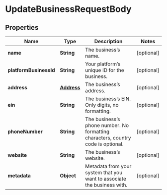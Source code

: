 

# UpdateBusinessRequestBody


## Properties

| Name | Type | Description | Notes |
|------------ | ------------- | ------------- | -------------|
|**name** | **String** | The business’s name. |  [optional] |
|**platformBusinessId** | **String** | Your platform’s unique ID for the business. |  [optional] |
|**address** | [**Address**](Address.md) | The business’s address. |  [optional] |
|**ein** | **String** | The business’s EIN. Only digits, no formatting. |  [optional] |
|**phoneNumber** | **String** | The business’s phone number. No formatting characters, country code is optional. |  [optional] |
|**website** | **String** | The business’s website. |  [optional] |
|**metadata** | **Object** | Metadata from your system that you want to associate the business with. |  [optional] |



